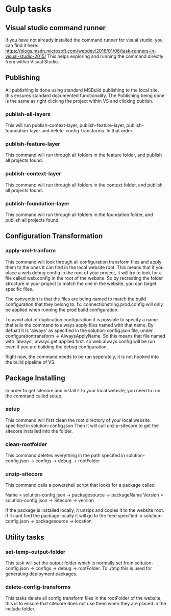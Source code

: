 # Gulp tasks 

## Visual studio command runner
If you have not already installed the command runner for visual studio, you can find it here:
https://blogs.msdn.microsoft.com/webdev/2016/01/06/task-runners-in-visual-studio-2015/ 
This helps exploring and running the command directly from within Visual Studio.

## Publishing
All publishing is done using standard MSBuild publishing to the local site, this ensures standard documented
functionality. The Publishing being done is the same as right clicking the project within VS and clicking publish.

### publish-all-layers
This will run publish-context-layer, publish-feature-layer, publish-foundation-layer and delete-config-transforms. In that order.

### publish-feature-layer
This command will run through all folders in the feature folder, and publish all projects found. 

### publish-context-layer
This command will run through all folders in the context folder, and publish all projects found. 

### publish-foundation-layer
This command will run through all folders in the foundation folder, and publish all projects found. 

## Configuration Transformation

### apply-xml-tranform
This command will look through all configuration transform files and apply them to the ones it can find in the local website root.
This means that if you place a web.debug.config in the root of your project, it will try to look for a file called web.config in the root of the website.
So by recreating the folder structure in your project to match the one in the website, you can target specific files.

The convention is that the files are being named to match the build configuration that they belong to.
fx. connectionstring.prod.config will only be applied when running the prod build configuration. 

To avoid alot of duplication configuration it is possible to specify a name that tells the command to always apply files named with that name.
By defualt it is 'always' as specified in the solution-config.json file, under configurationtransform -> AlwaysApplyName.
So this means that file named with 'always', always get applied first. so web.always.config will be run even if you are building the debug configuration.

Right now, the command needs to be run seperately, it is not hooked into the build pipeline of VS. 

## Package Installing
In order to get sitecore and install it to your local website, you need to run the command called setup.

### setup
This command will first clean the root directory of your local website specified in solution-config.json
Then it will call unzip-sitecore to get the sitecore installed into the folder.

### clean-rootfolder
This command deletes everything in the path specifed in solution-config.json -> configs -> debug -> rootFolder

### unzip-sitecore
This command calls a powershell script that looks for a package called 

Name = solution-config.json -> packagesource -> packageName
Version = solution-config.json -> Sitecore -> version

If the package is installed locally, it unzips and copies it to the website root.
If it cant find the package locally it will go to the feed specified in solution-config.json -> packagesource -> location

## Utility tasks

### set-temp-output-folder
This task will set the output folder which is normally set from soltuion-config.json -> configs -> debug -> rootFolder. To ./tmp
this is used for generating deployment packages.

### delete-config-transforms
This tasks delete all config transform files in the rootFolder of the website,
this is to ensure that sitecore does not use them when they are placed in the include folder.